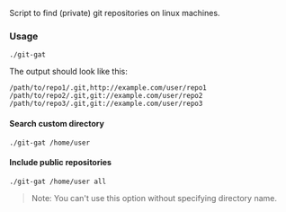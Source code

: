 Script to find (private) git repositories on linux machines.

### Usage
`./git-gat`

The output should look like this:
```
/path/to/repo1/.git,http://example.com/user/repo1
/path/to/repo2/.git,git://example.com/user/repo2
/path/to/repo3/.git,git://example.com/user/repo3
```

#### Search custom directory
`./git-gat /home/user`

#### Include public repositories
`./git-gat /home/user all`
> Note: You can't use this option without specifying directory name.
